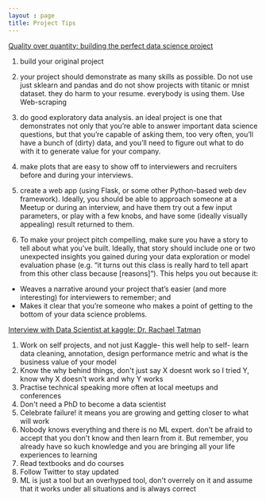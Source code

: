 ```yaml
---
layout : page
title: Project Tips
---
```



[Quality over quantity: building the perfect data science project](https://towardsdatascience.com/quality-over-quantity-building-the-perfect-data-science-project-993ccc0b1241)

1. build your original project
2. your project should demonstrate as many skills as possible. Do not use just sklearn and pandas and do not show projects with titanic or mnist dataset. they do harm to your resume. everybody is using them. Use Web-scraping

3. do good exploratory data analysis.  an ideal project is one that demonstrates not only that you’re able to answer important data science questions, but that you’re capable of asking them, too very often, you’ll have a bunch of (dirty) data, and you’ll need to figure out what to do with it to generate value for your company.
4.  make  plots that are easy to show off to interviewers and recruiters before and during your interviews.
5. create a web app (using Flask, or some other Python-based web dev framework). Ideally, you should be able to approach someone at a Meetup or during an interview, and have them try out a few input parameters, or play with a few knobs, and have some (ideally visually appealing) result returned to them.
6. To make your project pitch compelling, make sure you have a story to tell about what you’ve built. Ideally, that story should include one or two unexpected insights you gained during your data exploration or model evaluation phase (e.g. “it turns out this class is really hard to tell apart from this other class because [reasons]”).
This helps you out because it:
- Weaves a narrative around your project that’s easier (and more interesting) for interviewers to remember; and
- Makes it clear that you’re someone who makes a point of getting to the bottom of your data science problems.

[Interview with Data Scientist at kaggle: Dr. Rachael Tatman](https://hackernoon.com/interview-with-data-scientist-at-kaggle-dr-rachael-tatman-8bc61f9efdb9)
1. Work on self projects, and not just Kaggle- this well help to self- learn data cleaning, annotation, design performance metric and what is the business value of your model
2. Know the why behind things, don't just say X doesnt work so I tried Y, know why X doesn't work and why Y works
3. Practise technical speaking more often at local meetups and conferences
4. Don't need a PhD to become a data scientist
5. Celebrate failure! it means you are growing and getting closer to what will work
6. Nobody knows everything and there is no ML expert. don't be afraid to accept that you don't know and then learn from it. But remember, you already have so kuch knowledge and you are bringing all your life experiences to learning
7. Read textbooks and do courses
8. Follow Twitter to stay updated
9. ML is just a tool but an overhyped tool, don't overrely on it and assume that it works under all situations and is always correct